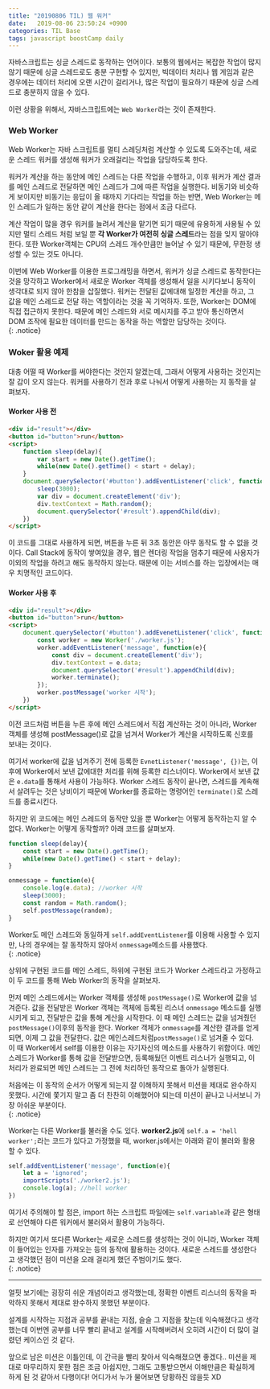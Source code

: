 ```yaml
---
title: "20190806 TIL) 웹 워커"
date:   2019-08-06 23:50:24 +0900
categories: TIL Base 
tags: javascript boostCamp daily
---
```


자바스크립트는 싱글 스레드로 동작하는 언어이다. 보통의 웹에서는 복잡한 작업이 많지 않기 때문에 싱글 스레드로도 충분 구현할 수 있지만, 빅데이터 처리나 웹 게임과 같은 경우에는 데이터 처리에 오랜 시간이 걸리거나, 많은 작업이 필요하기 때문에 싱글 스레드로 충분하지 않을 수 있다.  
  
이런 상황을 위해서, 자바스크립트에는 `Web Worker`라는 것이 존재한다.  
  
### Web Worker

Web Worker는 자바 스크립트를 멀티 스레딩처럼 계산할 수 있도록 도와주는데, 새로운 스레드 워커를 생성해 워커가 오래걸리는 작업을 담당하도록 한다.  
  
워커가 계산을 하는 동안에 메인 스레드는 다른 작업을 수행하고, 이후 워커가 계산 결과를 메인 스레드로 전달하면 메인 스레드가 그에 따른 작업을 실행한다. 비동기와 비슷하게 보이지만 비동기는 응답이 올 때까지 기다리는 작업을 하는 반면, Web Worker는 메인 스레드가 일하는 동안 같이 계산을 한다는 점에서 조금 다르다.  
  
계산 작업이 많을 경우 워커를 늘려서 계산을 맡기면 되기 때문에 유용하게 사용될 수 있지만 멀티 스레드 처럼 보일 뿐 **각 Worker가 여전히 싱글 스레드**라는 점을 잊지 말아야한다. 또한 Worker객체는 CPU의 스레드 개수만큼만 늘어날 수 있기 때문에, 무한정 생성할 수 있는 것도 아니다.  
  
이번에 Web Worker를 이용한 프로그래밍을 하면서, 워커가 싱글 스레드로 동작한다는 것을 망각하고 Worker에서 새로운 Worker 객체를 생성해서 일을 시키다보니 동작이 생각대로 되지 않아 한참을 삽질했다. 워커는 전달된 값에대해 일정한 계산을 하고, 그 값을 메인 스레드로 전달 하는 역할이라는 것을 꼭 기억하자. 또한, Worker는 DOM에 직접 접근하지 못한다. 때문에 메인 스레드와 서로 메시지를 주고 받아 통신하면서 DOM 조작에 필요한 데이터를 만드는 동작을 하는 역할만 담당하는 것이다.  
{: .notice}
  
### Woker 활용 예제

대충 어떨 때 Worker를 써야한다는 것인지 알겠는데, 그래서 어떻게 사용하는 것인지는 잘 감이 오지 않는다. 워커를 사용하기 전과 후로 나눠서 어떻게 사용하는 지 동작을 살펴보자.
  
#### Worker 사용 전

```html
<div id="result"></div>
<button id="button">run</button>
<script>
    function sleep(delay){
        var start = new Date().getTime();
        while(new Date().getTime() < start + delay);
    }
    document.querySelector('#button').addEventListener('click', function(){
        sleep(3000);
        var div = document.createElement('div');
        div.textContext = Math.random();
        document.querySelector('#result').appendChild(div);
    })
</script>
```

이 코드를 그대로 사용하게 되면, 버튼을 누른 뒤 3초 동안은 아무 동작도 할 수 없을 것이다. Call Stack에 동작이 쌓여있을 경우, 웹은 렌더링 작업을 멈추기 때문에 사용자가 이외의 작업을 하려고 해도 동작하지 않는다. 때문에 이는 서비스를 하는 입장에서는 매우 치명적인 코드이다.  
  
#### Worker 사용 후

```html
<div id="result"></div>
<button id="button">run</button>
<script>
    document.querySelector('#button').addEvenetListener('click', function(){
        const worker = new Worker('./worker.js');
        worker.addEventListener('message', function(e){
            const div = document.createElement('div');
            div.textContext = e.data;
            document.querySelector('#result').appendChild(div);
            worker.terminate();
        });
        worker.postMessage('worker 시작');
    })
</script>
```

이전 코드처럼 버튼을 누른 후에 메인 스레드에서 직접 계산하는 것이 아니라, Worker 객체를 생성해 postMessage()로 값을 넘겨서 Worker가 계산을 시작하도록 신호를 보내는 것이다.  
  
여기서 worker에 값을 넘겨주기 전에 등록한 `EvnetListener('message', {})`는, 이후에 Worker에서 보낸 값에대한 처리를 위해 등록한 리스너이다. Worker에서 보낸 값은 `e.data`를 통해서 사용이 가능하다. Worker 스레드 동작이 끝나면, 스레드를 계속해서 살려두는 것은 낭비이기 때문에 Worker를 종료하는 명령어인 `terminate()`로 스레드를 종료시킨다.  
  
하지만 위 코드에는 메인 스레드의 동작만 있을 뿐 Worker는 어떻게 동작하는지 알 수 없다. Worker는 어떻게 동작할까? 아래 코드를 살펴보자.  
  
```javascript
function sleep(delay){
    const start = new Date().getTime();
    while(new Date().getTime() < start + delay);
}

onmessage = function(e){
    console.log(e.data); //worker 시작
    sleep(3000);
    const random = Math.random();
    self.postMessage(random);
}
```

Worker도 메인 스레드와 동일하게 `self.addEventListener`를 이용해 사용할 수 있지만, 나의 경우에는 잘 동작하지 않아서 `onmessage`메소드를 사용했다.  
{: .notice}  
  
상위에 구현된 코드를 메인 스레드, 하위에 구현된 코드가 Worker 스레드라고 가정하고 이 두 코드를 통해 Web Worker의 동작을 살펴보자.  
  
먼저 메인 스레드에서는 Worker 객체를 생성해 `postMessage()`로 Worker에 값을 넘겨준다. 값을 전달받은 Worker 객체는 객체에 등록된 리스너 `onmessage` 메소드를 실행시키게 되고, 전달받은 값을 통해 계산을 시작한다. 이 때 메인 스레드는 값을 넘겨줬던 `postMessage()`이후의 동작을 한다. Worker 객체가 `onmessage`를 계산한 결과를 얻게되면, 이제 그 값을 전달한다. 값은 메인스레드처럼`postMessage()`로 넘겨줄 수 있다. 이 때 Worker에서 self를 이용한 이유는 자기자신의 메소드를 사용하기 위함이다. 메인 스레드가 Worker를 통해 값을 전달받으면, 등록해뒀던 이벤트 리스너가 실행되고, 이 처리가 완료되면 메인 스레드는 그 전에 처리하던 동작으로 돌아가 실행된다.  
  
처음에는 이 동작의 순서가 어떻게 되는지 잘 이해하지 못해서 미션을 제대로 완수하지 못했다. 시간에 쫓기지 말고 좀 더 찬찬히 이해했어야 되는데 미션이 끝나고 나서보니 가장 아쉬운 부분이다.  
{: .notice}  
  
Worker는 다른 Worker를 불러올 수도 있다. **worker2.js**에 `self.a = 'hell worker';`라는 코드가 있다고 가정했을 때, worker.js에서는 아래와 같이 불러와 활용할 수 있다. 

```javascript
self.addEventListener('message', function(e){
    let a = 'ignored';
    importScripts('./worker2.js');
    console.log(a); //hell worker
})
```

여기서 주의해야 할 점은, import 하는 스크립트 파일에는 `self.variable`과 같은 형태로 선언해야 다른 워커에서 불러와서 활용이 가능하다.  
  
하지만 여기서 또다른 Worker는 새로운 스레드를 생성하는 것이 아니라, Worker 객체이 들어있는 인자를 가져오는 등의 동작에 활용하는 것이다. 새로운 스레드를 생성한다고 생각했던 점이 미션을 오래 걸리게 했던 주범이기도 했다.  
{: .notice}  
  
___

얼핏 보기에는 굉장히 쉬운 개념이라고 생각했는데, 정확한 이벤트 리스너의 동작을 파악하지 못해서 제대로 완수하지 못했던 부분이다.  
  
설계를 시작하는 지점과 공부를 끝내는 지점, 슬슬 그 지점을 찾는데 익숙해졌다고 생각했는데 이번엔 공부를 너무 빨리 끝내고 설계를 시작해버려서 오히려 시간이 더 많이 걸렸던 케이스인 것 같다.  

앞으로 남은 미션은 이틀인데, 이 간극을 빨리 찾아서 익숙해졌으면 좋겠다.. 미션을 제대로 마무리하지 못한 점은 조금 아쉽지만, 그래도 고통받으면서 이해만큼은 확실하게 하게 된 것 같아서 다행이다! 어디가서 누가 물어보면 당황하진 않을듯 XD  
